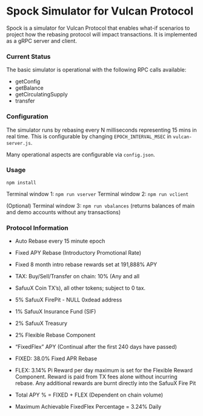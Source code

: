 # Spock Simulator for Vulcan Protocol

Spock is a simulator for Vulcan Protocol that enables what-if scenarios to project how the rebasing protocol will impact transactions. It is implemented as a gRPC server and client.

### Current Status

The basic simulator is operational with the following RPC calls available:
- getConfig
- getBalance
- getCirculatingSupply
- transfer

### Configuration

The simulator runs by rebasing every N milliseconds representing 15 mins in real time. This is configurable by changing `EPOCH_INTERVAL_MSEC` in `vulcan-server.js`.

Many operational aspects are configurable via `config.json`.

### Usage

`npm install`

Terminal window 1: `npm run vserver`
Terminal window 2: `npm run vclient`

(Optional)
Terminal window 3: `npm run vbalances` (returns balances of main and demo accounts without any transactions)

### Protocol Information

- Auto Rebase every 15 minute epoch
- Fixed APY Rebase (Introductory Promotional Rate)
- Fixed 8 month intro rebase rewards set at 191,888% APY
- TAX: Buy/Sell/Transfer on chain: 10% (Any and all
- SafuuX Coin TX’s), all other tokens; subject to 0 tax.
- 5% SafuuX FirePit - NULL 0xdead address
- 1% SafuuX Insurance Fund (SIF)
- 2% SafuuX Treasury
- 2% Flexible Rebase Component

- “FixedFlex” APY (Continual after the first 240 days have passed)
- FIXED: 38.0% Fixed APR Rebase
- FLEX: 3.14% Pi Reward per day maximum is set for the Flexible Reward Component. Reward is paid from TX fees alone without incurring rebase. Any additional rewards are burnt directly into the SafuuX Fire Pit
- Total APY % = FIXED + FLEX (Dependent on chain volume)
- Maximum Achievable FixedFlex Percentage = 3.24% Daily
